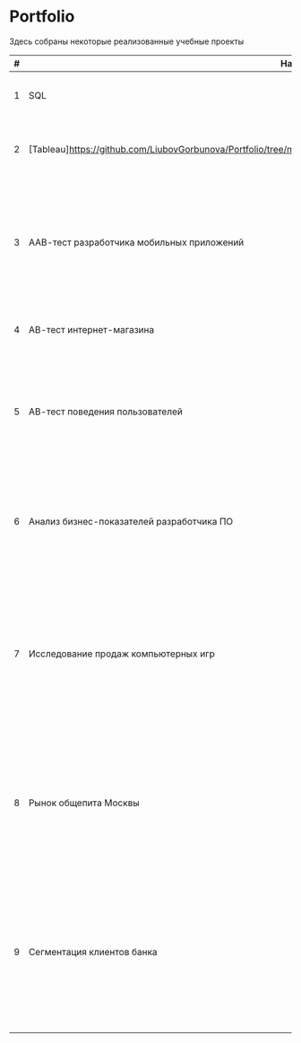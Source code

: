 # Portfolio

Здесь собраны некоторые реализованные учебные проекты 

|#|Название проекта|Описание|Стек|
|-|--------|---|---|
|1|SQL|Анализ данных сервиса для чтения книг по подписке|SQL|
|2|[Tableau]https://github.com/LiubovGorbunova/Portfolio/tree/main/%D0%9F%D1%80%D0%BE%D0%B5%D0%BA%D1%82:%20Tableau|Анализ взаимодействия пользователей с карточками Яндекс.Дзен|Tableau|
|3|ААВ-тест разработчика мобильных приложений|Анализ поведения пользователей нового мобильного приложения: воронка продаж, проведение  A/A/B-теста при изменении интерфейса|python, pandas, matplotlib, plotly, scipy.stats|
|4|АВ-тест интернет-магазина|Анализ гипотез и анализ A/B-теста|python, pandas, matplotlib, scipy.stats|
|5|АВ-тест поведения пользователей|Проверка соответствия данных теста требованиям ТЗ, анализ результатов A/B-теста при внесении изменений в приложение|python, pandas, matplotlib, scipy.stats|
|6|Анализ бизнес-показателей разработчика ПО|Анализ бизнес-показателей компании-разработчика развлекательного приложения: LTV, CAC, ROI, Retention Rate, Сonversion|python, pandas, matplotlib, seaborn|
|7|Исследование продаж компьютерных игр|Определение наиболее популярных и потенциально прибыльных платформ и жанров, оценка влияния рейтингов на продажи игр, проверка гипотез о равенстве средних рейтингов|python, pandas, matplotlib, scipy|
|8|Рынок общепита Москвы|Исследование рынка Москвы, с целью найти интересные особенности и использовать результаты в будущем для выбора подходящего инвесторам места|python, pandas, matplotlib, seaborn, plotly, folium, json|
|9|Сегментация клиентов банка|Сегментирование клиентов банка с целью составления их портретов и выявление категорий клиентов, склонных уходить из банка. Проверка гипотез о равенстве средних показателей|python, pandas, matplotlib, seaborn, plotly, folium, json, scipy|
